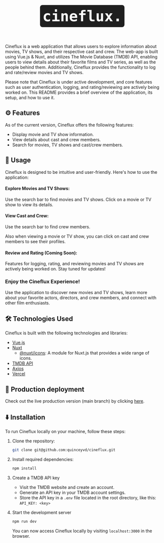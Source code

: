 <div style="display: flex; flex-direction: column; align-items: center;">
<a href="https://cineflux.vercel.app">
  <h1 style="display: inline-block; border-radius: 0.5rem; padding: 0.5rem; margin-top: 2.5rem; font-size: 3rem; color: white; font-family: 'IBM Plex Mono', monospace; transition: all 0.3s ease-in-out; background-color: #1F1F1F; margin-bottom: 40px;">cineflux.</h1>
  </a>
</div>

Cineflux is a web application that allows users to explore information about movies, TV shows, and their respective cast and crew. The web-app is built using Vue.js & Nuxt, and utilizes The Movie Database (TMDB) API, enabling users to view details about their favorite films and TV series, as well as the people behind them. Additionally, Cineflux provides the functionality to log and rate/review movies and TV shows.

Please note that Cineflux is under active development, and core features such as user authentication, logging, and rating/reviewing are actively being worked on. This README provides a brief overview of the application, its setup, and how to use it.

## ⚙️ Features

As of the current version, Cineflux offers the following features:

- Display movie and TV show information.
- View details about cast and crew members.
- Search for movies, TV shows and cast/crew members.

## 🍿 Usage

Cineflux is designed to be intuitive and user-friendly. Here's how to use the application:

#### Explore Movies and TV Shows:

Use the search bar to find movies and TV shows.
Click on a movie or TV show to view its details.

#### View Cast and Crew:

Use the search bar to find crew members.

Also when viewing a movie or TV show, you can click on cast and crew members to see their profiles.

#### Review and Rating (Coming Soon):

Features for logging, rating, and reviewing movies and TV shows are actively being worked on. Stay tuned for updates!

### Enjoy the Cineflux Experience!

Use the application to discover new movies and TV shows, learn more about your favorite actors, directors, and crew members, and connect with other film enthusiasts.

## 🛠️ Technologies Used

Cineflux is built with the following technologies and libraries:

- [Vue.js](https://vuejs.org/)
- [Nuxt](https://nuxt.com/)
  - [@nuxt/icons](https://nuxt.com/modules/icon): A module for Nuxt.js that provides a wide range of icons.
- [TMDB API](https://themoviedb.org/)
- [Axios](https://axios-http.com/)
- [Vercel](https://vercel.com/)

## 🔗 Production deployment

Check out the live production version (main branch) by clicking [here](https://cineflux.vercel.app).

## ⬇️ Installation

To run Cineflux locally on your machine, follow these steps:

1. Clone the repository:

   ```bash
   git clone git@github.com:quinceyvd/cineflux.git
   ```
2. Install required dependencies:
   ```bash
   npm install
   ```
3. Create a TMDB API key
   - Visit the TMDB website and create an account.
   - Generate an API key in your TMDB account settings.
   - Store the API key in a `.env` file located in the root directory, like this: `API_KEY: <key>`
4. Start the development server
   ```bash
   npm run dev
   ```
   You can now access Cineflux locally by visiting `localhost:3000` in the browser.
